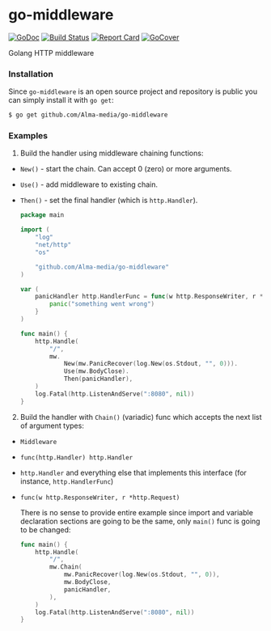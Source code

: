 # go-middleware

[![GoDoc][godoc-badge]][godoc-link]
[![Build Status][circleci-badge]][circleci-link]
[![Report Card][report-badge]][report-link]
[![GoCover][cover-badge]][cover-link]

Golang HTTP middleware

### Installation
Since `go-middleware` is an open source project and repository is public you can simply install it with `go get`:
```bash
$ go get github.com/Alma-media/go-middleware
```

### Examples

1. Build the handler using middleware chaining functions:
- `New()` - start the chain. Can accept 0 (zero) or more arguments.
- `Use()` - add middleware to existing chain.
- `Then()` - set the final handler (which is `http.Handler`).

    ```go
    package main

    import (
    	"log"
    	"net/http"
    	"os"

    	"github.com/Alma-media/go-middleware"
    )

    var (
        panicHandler http.HandlerFunc = func(w http.ResponseWriter, r *http.Request) {
    	    panic("something went wrong")
        }
    )

    func main() {
    	http.Handle(
    		"/",
    		mw.
    			New(mw.PanicRecover(log.New(os.Stdout, "", 0))).
    			Use(mw.BodyClose).
    			Then(panicHandler),
    	)
    	log.Fatal(http.ListenAndServe(":8080", nil))
    }

    ```

2. Build the handler with `Chain()` (variadic) func which accepts the next list of argument types:
- `Middleware`
- `func(http.Handler) http.Handler`
- `http.Handler` and everything else that implements this interface (for instance, `http.HandlerFunc`)
- `func(w http.ResponseWriter, r *http.Request)`

    There is no sense to provide entire example since import and variable declaration sections are going to be the same, only `main()` func is going to be changed:

    ```go
    func main() {
    	http.Handle(
    		"/",
    		mw.Chain(
    			mw.PanicRecover(log.New(os.Stdout, "", 0)),
    			mw.BodyClose,
    			panicHandler,
    		),
    	)
    	log.Fatal(http.ListenAndServe(":8080", nil))
    }
    ```

[godoc-badge]: https://godoc.org/github.com/Alma-media/go-middleware?status.svg
[godoc-link]: https://godoc.org/github.com/Alma-media/go-middleware
[circleci-badge]: https://circleci.com/gh/Alma-media/go-middleware.svg?style=shield
[circleci-link]: https://circleci.com/gh/Alma-media/go-middleware
[report-badge]: https://goreportcard.com/badge/github.com/Alma-media/go-middleware
[report-link]: https://goreportcard.com/report/github.com/Alma-media/go-middleware
[cover-badge]: https://gocover.io/_badge/github.com/Alma-media/go-middleware
[cover-link]: https://gocover.io/github.com/Alma-media/go-middleware

